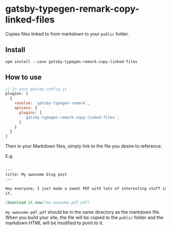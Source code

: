 # gatsby-typegen-remark-copy-linked-files

Copies files linked to from markdown to your `public` folder.

## Install

`npm install --save gatsby-typegen-remark-copy-linked-files`

## How to use

```javascript
// In your gatsby-config.js
plugins: [
  {
    resolve: `gatsby-typegen-remark`,
    options: {
      plugins: [
        `gatsby-typegen-remark-copy-linked-files`,
      ]
    }
  }
]
```

Then in your Markdown files, simply link to the file you desire to
reference.

E.g.

```markdown

---
title: My awesome blog post
---

Hey everyone, I just made a sweet PDF with lots of interesting stuff in
it.

[Download it now](my-awesome-pdf.pdf)
```

`my-awesome-pdf.pdf` should be in the same directory as the markdown
file. When you build your site, the file will be copied to the `public`
folder and the markdown HTML will be modified to point to it.
